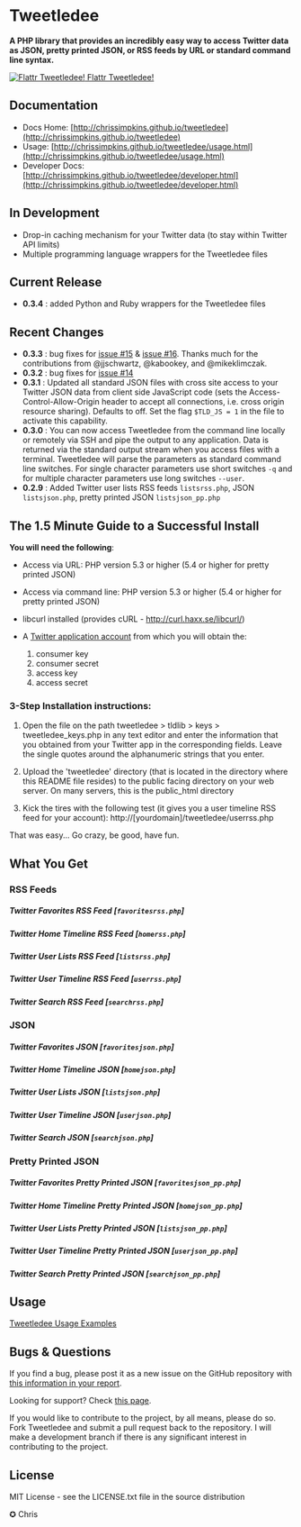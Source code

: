 Tweetledee
==========

**A PHP library that provides an incredibly easy way to access Twitter data as JSON, pretty printed JSON, or RSS feeds by URL or standard command line syntax.**

<a href="https://flattr.com/submit/auto?user_id=pixsied&url=http://github.com/chrissimpkins/tweetledee&title=Tweetledee&description=Tweetledee&language=en_GB&tags=Twitter,RSS,JSON,feed,programming,developer&category=software"><img src="https://flattr.com/_img/icons/flattr_logo_16.png" alt="Flattr Tweetledee!" /> Flattr Tweetledee!</a>

## Documentation
- Docs Home: [http://chrissimpkins.github.io/tweetledee](http://chrissimpkins.github.io/tweetledee)
- Usage: [http://chrissimpkins.github.io/tweetledee/usage.html](http://chrissimpkins.github.io/tweetledee/usage.html)
- Developer Docs: [http://chrissimpkins.github.io/tweetledee/developer.html](http://chrissimpkins.github.io/tweetledee/developer.html)

## In Development
- Drop-in caching mechanism for your Twitter data (to stay within Twitter API limits)
- Multiple programming language wrappers for the Tweetledee files

## Current Release
- <b>0.3.4</b> : added Python and Ruby wrappers for the Tweetledee files

## Recent Changes
- <b>0.3.3</b> : bug fixes for [issue #15](https://github.com/chrissimpkins/tweetledee/issues/15) & [issue #16](https://github.com/chrissimpkins/tweetledee/issues/16).  Thanks much for the contributions from @jjschwartz, @kabookey, and @mikeklimczak.
- <b>0.3.2</b> : bug fixes for [issue #14](https://github.com/chrissimpkins/tweetledee/issues/14)
- <b>0.3.1</b> : Updated all standard JSON files with cross site access to your Twitter JSON data from client side JavaScript code (sets the Access-Control-Allow-Origin header to accept all connections, i.e. cross origin resource sharing). Defaults to off.  Set the flag `$TLD_JS = 1` in the file to activate this capability.
- <b>0.3.0</b> : You can now access Tweetledee from the command line locally or remotely via SSH and pipe the output to any application.  Data is returned via the standard output stream when you access files with a terminal.  Tweetledee will parse the parameters as standard command line switches.  For single character parameters use short switches <code>-q</code> and for multiple character parameters use long switches <code>--user</code>.
- <b>0.2.9</b> : Added Twitter user lists RSS feeds <code>listsrss.php</code>, JSON <code>listsjson.php</code>, pretty printed JSON <code>listsjson_pp.php</code>

## The 1.5 Minute Guide to a Successful Install
**You will need the following**:
 - Access via URL: PHP version 5.3 or higher (5.4 or higher for pretty printed JSON)
 - Access via command line: PHP version 5.3 or higher (5.4 or higher for pretty printed JSON)
 - libcurl installed (provides cURL - http://curl.haxx.se/libcurl/)
 - A <a href="https://dev.twitter.com/apps/new">Twitter application account</a> from which you will obtain the:

	1) consumer key
	2) consumer secret
	3) access key
	4) access secret

### 3-Step Installation instructions:

1. Open the file on the path tweetledee > tldlib > keys > tweetledee_keys.php in any text editor and enter the information that you obtained from your Twitter app in the corresponding fields.  Leave the single quotes around the alphanumeric strings that you enter.

2. Upload the 'tweetledee' directory (that is located in the directory where this README file resides) to the public facing directory on your web server.  On many servers, this is the public_html directory

3. Kick the tires with the following test (it gives you a user timeline RSS feed for your account):
	http://[yourdomain]/tweetledee/userrss.php

That was easy... Go crazy, be good, have fun.

## What You Get
### RSS Feeds
##### Twitter Favorites RSS Feed [<code>favoritesrss.php</code>]
##### Twitter Home Timeline RSS Feed [<code>homerss.php</code>]
##### Twitter User Lists RSS Feed [<code>listsrss.php</code>]
##### Twitter User Timeline RSS Feed [<code>userrss.php</code>]
##### Twitter Search RSS Feed [<code>searchrss.php</code>]

### JSON
##### Twitter Favorites JSON [<code>favoritesjson.php</code>]
##### Twitter Home Timeline JSON [<code>homejson.php</code>]
##### Twitter User Lists JSON [<code>listsjson.php</code>]
##### Twitter User Timeline JSON [<code>userjson.php</code>]
##### Twitter Search JSON [<code>searchjson.php</code>]

### Pretty Printed JSON
##### Twitter Favorites Pretty Printed JSON [<code>favoritesjson_pp.php</code>]
##### Twitter Home Timeline Pretty Printed JSON [<code>homejson_pp.php</code>]
##### Twitter User Lists Pretty Printed JSON [<code>listsjson_pp.php</code>]
##### Twitter User Timeline Pretty Printed JSON [<code>userjson_pp.php</code>]
##### Twitter Search Pretty Printed JSON [<code>searchjson_pp.php</code>]

## Usage
<a href="http://chrissimpkins.github.io/tweetledee/usage.html">Tweetledee Usage Examples</a>

## Bugs & Questions
If you find a bug, please post it as a new issue on the GitHub repository with <a href="http://chrissimpkins.github.io/tweetledee/support.html#bug-reporting">this information in your report</a>.

Looking for support? Check <a href="http://chrissimpkins.github.io/tweetledee/support.html">this page</a>.

If you would like to contribute to the project, by all means, please do so.  Fork Tweetledee and submit a pull request back to the repository.  I will make a development branch if there is any significant interest in contributing to the project.

## License
MIT License - see the LICENSE.txt file in the source distribution

✪ Chris

